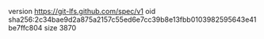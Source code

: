 version https://git-lfs.github.com/spec/v1
oid sha256:2c34bae9d2a875a2157c55ed6e7cc39b8e13fbb0103982595643e41be7ffc804
size 3870
